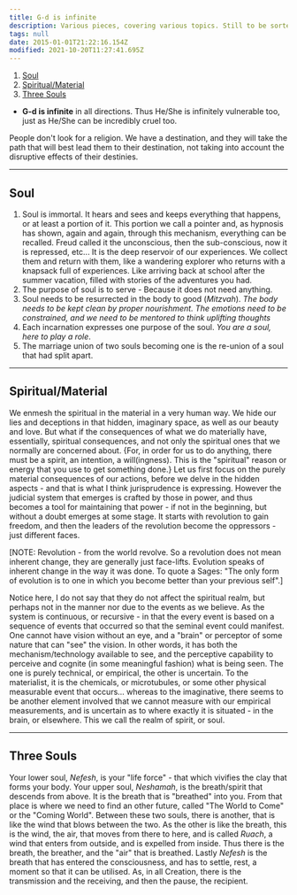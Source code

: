 ```yaml
---
title: G-d is infinite
description: Various pieces, covering various topics. Still to be sorted properly.
tags: null
date: 2015-01-01T21:22:16.154Z
modified: 2021-10-20T11:27:41.695Z
---
```


1. [Soul](#soul)
2. [Spiritual/Material](#spiritualmaterial)
3. [Three Souls](#three-souls)

- **G-d is infinite** in all directions. Thus He/She is infinitely vulnerable too, just as He/She can be incredibly cruel too.

People don't look for a religion. We have a destination, and they will take the path that will best lead them to their destination, not taking into account the disruptive effects of their destinies.

---

## Soul

1. Soul is immortal.
   It hears and sees and keeps everything that happens, or at least a portion of it. This portion we call a pointer and, as hypnosis has shown, again and again, through this mechanism, everything can be recalled. Freud called it the unconscious, then the sub-conscious, now it is repressed, etc... It is the deep reservoir of our experiences. We collect them and return with them, like a wandering explorer who returns with a knapsack full of experiences. Like arriving back at school after the summer vacation, filled with stories of the adventures you had.
2. The purpose of soul is to serve -
   Because it does not need anything.
3. Soul needs to be resurrected in the body to good (_Mitzvah_).
   _The body needs to be kept clean by proper nourishment. The emotions need to be constrained, and we need to be mentored to think uplifting thoughts_
4. Each incarnation expresses one purpose of the soul.
   _You are a soul, here to play a role_.
5. The marriage union of two souls becoming one is the re-union of a soul that had split apart.

---

## Spiritual/Material

We enmesh the spiritual in the material in a very human way. We hide our lies and deceptions in that hidden, imaginary space, as well as our beauty and love. But what if the consequences of what we do materially have, essentially, spiritual consequences, and not only the spiritual ones that we normally are concerned about. {For, in order for us to do anything, there must be a spirit, an intention, a will(ingness). This is the "spiritual" reason or energy that you use to get something done.} Let us first focus on the purely material consequences of our actions, before we delve in the hidden aspects - and that is what I think jurisprudence is expressing. However the judicial system that emerges is crafted by those in power, and thus becomes a tool for maintaining that power - if not in the beginning, but without a doubt emerges at some stage. It starts with revolution to gain freedom, and then the leaders of the revolution become the oppressors - just different faces.

[NOTE: Revolution - from the world revolve. So a revolution does not mean inherent change, they are generally just face-lifts. Evolution speaks of inherent change in the way it was done. To quote a Sages: "The only form of evolution is to one in which you become better than your previous self".]

Notice here, I do not say that they do not affect the spiritual realm, but perhaps not in the manner nor due to the events as we believe. As the system is continuous, or recursive - in that the every event is based on a sequence of events that occurred so that the seminal event could manifest. One cannot have vision without an eye, and a "brain" or perceptor of some nature that can "see" the vision. In other words, it has both the mechanism/technology available to see, and the perceptive capability to perceive and cognite (in some meaningful fashion) what is being seen. The one is purely technical, or empirical, the other is uncertain. To the materialist, it is the chemicals, or microtubules, or some other physical measurable event that occurs... whereas to the imaginative, there seems to be another element involved that we cannot measure with our empirical measurements, and is uncertain as to where exactly it is situated - in the brain, or elsewhere. This we call the realm of spirit, or soul.

---

## Three Souls

Your lower soul, _Nefesh_, is your "life force" - that which vivifies the clay that forms your body. Your upper soul, _Neshamah_, is the breath/spirit that descends from above. It is the breath that is "breathed" into you. From that place is where we need to find an other future, called "The World to Come" or the "Coming World". Between these two souls, there is another, that is like the wind that blows between the two. As the other is like the breath, this is the wind, the air, that moves from there to here, and is called _Ruach_, a wind that enters from outside, and is expelled from inside. Thus there is the breath, the breather, and the "air" that is breathed. Lastly _Nefesh_ is the breath that has entered the consciousness, and has to settle, rest, a moment so that it can be utilised. As, in all Creation, there is the transmission and the receiving, and then the pause, the recipient.
